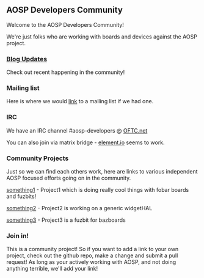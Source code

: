 ## AOSP Developers Community

Welcome to the AOSP Developers Community!

We're just folks who are working with boards and devices against the AOSP project.

### [Blog Updates](https://aosp-developers-community.github.io/overview/blog.html)

Check out recent happening in the community!

### Mailing list

Here is where we would [link](https://nowhere) to a mailing list if we had one.

### IRC

We have an IRC channel #aosp-developers @ [OFTC.net](https://webchat.oftc.net/?channels=%23aosp-developers)

You can also join via matrix bridge - [element.io](https://app.element.io/) seems to work.

### Community Projects

Just so we can find each others work, here are links to various independent AOSP focused efforts going on in the community.

[something1](http://nowhere) - Project1 which is doing really cool things with fobar boards and fuzbits!

[something2](http://nowhere) - Project2 is working on a generic widgetHAL

[something3](http://nowhere) - Project3 is a fuzbit for bazboards


### Join in!

This is a community project! So if you want to add a link to your own project, check out the github repo, make a change and submit a pull request!
As long as your actively working with AOSP, and not doing anything terrible, we'll add your link!
